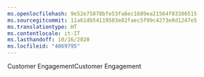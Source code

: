 ```yaml
---
ms.openlocfilehash: 9e52e75878bfe53fa6ec1689ea21564f03386515
ms.sourcegitcommit: 11a61db54119503e82faec5f99c4273e8d1247e5
ms.translationtype: HT
ms.contentlocale: it-IT
ms.lasthandoff: 10/16/2020
ms.locfileid: "4069795"
---
```

<span data-ttu-id="2ddef-101">Customer Engagement</span><span class="sxs-lookup"><span data-stu-id="2ddef-101">Customer Engagement</span></span>